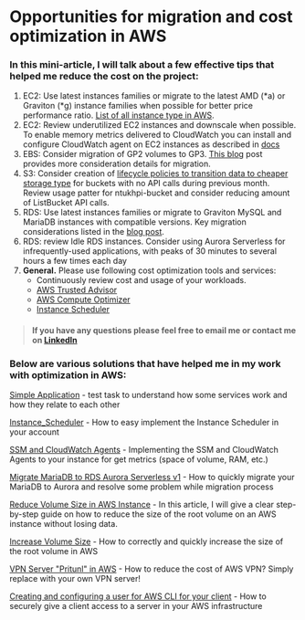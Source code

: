 # Opportunities for migration and cost optimization in AWS

### In this mini-article, I will talk about a few effective tips that helped me reduce the cost on the project:
1. EC2: Use latest instances families or migrate to the latest AMD (*a) or Graviton (*g) instance families when possible for better price performance ratio. [List of all instance type in AWS](https://aws.amazon.com/ru/ec2/instance-types/).
2. EC2: Review underutilized EC2 instances and downscale when possible. To enable memory metrics delivered to CloudWatch you can install and configure CloudWatch agent on EC2 instances as described in [docs](https://docs.aws.amazon.com/AWSEC2/latest/UserGuide/mon-scripts.html)
3. EBS: Consider migration of GP2 volumes to GP3. [This blog](https://aws.amazon.com/ru/blogs/storage/migrate-your-amazon-ebs-volumes-from-gp2-to-gp3-and-save-up-to-20-on-costs/) post provides more consideration details for migration.
4. S3: Consider creation of [lifecycle policies to transition data to cheaper storage type](https://docs.aws.amazon.com/AmazonS3/latest/userguide/lifecycle-transition-general-considerations.html) for buckets with no API calls during previous month. Review usage patter for ntukhpi-bucket and consider reducing amount of ListBucket API calls.
5. RDS: Use latest instances families or migrate to Graviton MySQL and MariaDB instances with compatible versions. Key migration considerations listed in the [blog post](https://aws.amazon.com/ru/blogs/database/key-considerations-in-moving-to-graviton2-for-amazon-rds-and-amazon-aurora-databases/).
6. RDS: review Idle RDS instances. Consider using Aurora Serverless for infrequently-used applications, with peaks of 30 minutes to several hours a few times each day 
7. **General.** Please use following cost optimization tools and services:
   + Continuously review cost and usage of your workloads.
   + [AWS Trusted Advisor](https://aws.amazon.com/ru/premiumsupport/technology/trusted-advisor/)
   + [AWS Compute Optimizer](https://aws.amazon.com/ru/compute-optimizer/)
   + [Instance Scheduler](https://aws.amazon.com/ru/solutions/implementations/instance-scheduler/)

> #### If you have any questions please feel free to email me or contact me on [LinkedIn](https://www.linkedin.com/in/ruslan-serdiuk/)
    

### Below are various solutions that have helped me in my work with optimization in AWS:

[Simple Application](https://github.com/RuslanSerdiuk/DevOps_Tasks_and_solutions/tree/main/AWS/Task_1_Simple_Application) - test task to understand how some services work and how they relate to each other

[Instance_Scheduler](https://github.com/RuslanSerdiuk/DevOps_Tasks_and_solutions/tree/main/AWS/Instance_Scheduler) - How to easy implement the Instance Scheduler in your account

[SSM and CloudWatch Agents](https://github.com/RuslanSerdiuk/DevOps_Tasks_and_solutions/tree/main/AWS/SSM_and_CloudWatch_Agent) - Implementing the SSM and CloudWatch Agents to your instance for get metrics (space of volume, RAM, etc.)

[Migrate MariaDB to RDS Aurora Serverless v1](https://github.com/RuslanSerdiuk/DevOps_Tasks_and_solutions/tree/main/AWS/Migrate_MariaDB_to_RDS_Aurora_Serverless_v1) - How to quickly migrate your MariaDB to Aurora and resolve some problem while migration process

[Reduce Volume Size in AWS Instance](https://github.com/RuslanSerdiuk/DevOps_Tasks_and_solutions/tree/main/AWS/Reduce_Volume_size) - In this article, I will give a clear step-by-step guide on how to reduce the size of the root volume on an AWS instance without losing data.

[Increase Volume Size](https://github.com/RuslanSerdiuk/DevOps_Tasks_and_solutions/tree/main/AWS/Increase_volume_size) - How to correctly and quickly increase the size of the root volume in AWS

[VPN Server "Pritunl" in AWS](https://github.com/RuslanSerdiuk/DevOps_Tasks_and_solutions/tree/main/AWS/VPN_Server__Pritunl) - How to reduce the cost of AWS VPN? Simply replace with your own VPN server!

[Creating and configuring a user for AWS CLI for your client](https://github.com/RuslanSerdiuk/DevOps_Tasks_and_solutions/tree/main/AWS/AWS_CLI) - How to securely give a client access to a server in your AWS infrastructure


